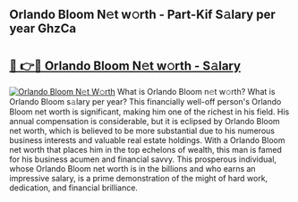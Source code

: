 ## Orlando Bloom N𝚎t w𝚘rth - Part-Kif S𝚊lary per year GhzCa

# <h2><a href="http://gc46qa.nevu.top/?p=Orlando+Bloom">🔗 👉🔴 Orlando Bloom N𝚎t w𝚘rth - S𝚊lary</a></h2>

[![Orlando Bloom N𝚎t W𝚘rth](https://i.imgur.com/Oavwk0R.jpeg)](http://gc46qa.nevu.top/?p=Orlando+Bloom)
What is Orlando Bloom n𝚎t w𝚘rth? What is Orlando Bloom s𝚊lary per year?
This financially well-off person's Orlando Bloom net worth is significant, making him one of the richest in his field. His annual compensation is considerable, but it is eclipsed by Orlando Bloom net worth, which is believed to be more substantial due to his numerous business interests and valuable real estate holdings. With a Orlando Bloom net worth that places him in the top echelons of wealth, this man is famed for his business acumen and financial savvy. This prosperous individual, whose Orlando Bloom net worth is in the billions and who earns an impressive salary, is a prime demonstration of the might of hard work, dedication, and financial brilliance.
